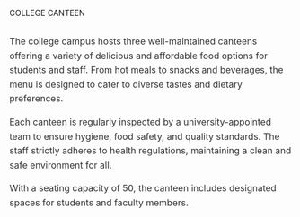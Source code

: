 COLLEGE CANTEEN

  <div style="display: flex; flex-wrap: wrap; align-items: flex-start; gap: 2rem; justify-content: center;">
    <!-- <div style="flex: 1 1 350px; max-width: 450px;">
      <img src="images/canteen.jpg" alt="Canteen" style="width: 100%; border-radius: 10px; box-shadow: 0 4px 12px rgba(0, 0, 0, 0.1);" />
    </div> -->
    <div style="flex: 1 1 350px; max-width: 600px; color: #333; font-size: 1rem; line-height: 1.6; margin-top:0px;">
      <p>
        The college campus hosts three well-maintained canteens offering a variety of delicious and affordable food options for students and staff. From hot meals to snacks and beverages, the menu is designed to cater to diverse tastes and dietary preferences.
      </p>
      <p>
        Each canteen is regularly inspected by a university-appointed team to ensure hygiene, food safety, and quality standards. The staff strictly adheres to health regulations, maintaining a clean and safe environment for all.
      </p>
      <p>
        With a seating capacity of 50, the canteen includes designated spaces for students and faculty members.
      </p>
    </div>
  </div>

